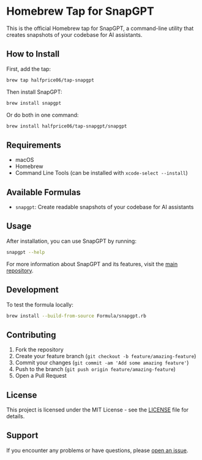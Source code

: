 # Homebrew Tap for SnapGPT

This is the official Homebrew tap for SnapGPT, a command-line utility that creates snapshots of your codebase for AI assistants.

## How to Install

First, add the tap:
```bash
brew tap halfprice06/tap-snapgpt
```

Then install SnapGPT:
```bash
brew install snapgpt
```

Or do both in one command:
```bash
brew install halfprice06/tap-snapgpt/snapgpt
```

## Requirements

- macOS
- Homebrew
- Command Line Tools (can be installed with `xcode-select --install`)

## Available Formulas

- `snapgpt`: Create readable snapshots of your codebase for AI assistants

## Usage

After installation, you can use SnapGPT by running:
```bash
snapgpt --help
```

For more information about SnapGPT and its features, visit the [main repository](https://github.com/halfprice06/snapgpt).

## Development

To test the formula locally:
```bash
brew install --build-from-source Formula/snapgpt.rb
```

## Contributing

1. Fork the repository
2. Create your feature branch (`git checkout -b feature/amazing-feature`)
3. Commit your changes (`git commit -am 'Add some amazing feature'`)
4. Push to the branch (`git push origin feature/amazing-feature`)
5. Open a Pull Request

## License

This project is licensed under the MIT License - see the [LICENSE](LICENSE) file for details.

## Support

If you encounter any problems or have questions, please [open an issue](https://github.com/halfprice06/homebrew-tap-snapgpt/issues).
